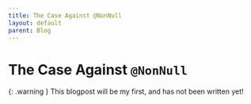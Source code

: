 ```yaml
---
title: The Case Against @NonNull
layout: default
parent: Blog
---
```


# The Case Against `@NonNull`

{: .warning }
This blogpost will be my first, and has not been written yet!
